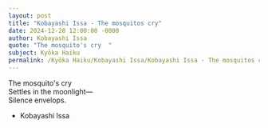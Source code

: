 ```yaml
---
layout: post
title: "Kobayashi Issa - The mosquitos cry"
date: 2024-12-28 12:00:00 -0000
author: Kobayashi Issa
quote: "The mosquito's cry  "
subject: Kyōka Haiku
permalink: /Kyōka Haiku/Kobayashi Issa/Kobayashi Issa - The mosquitos cry
---
```


The mosquito's cry  
Settles in the moonlight—  
Silence envelops.

- Kobayashi Issa

